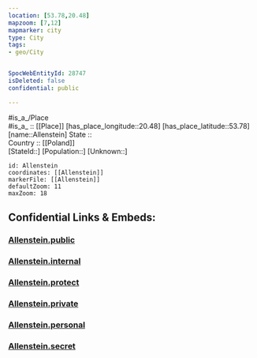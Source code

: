 ```yaml
---
location: [53.78,20.48] 
mapzoom: [7,12] 
mapmarker: city 
type: City
tags:
- geo/City


SpocWebEntityId: 28747
isDeleted: false
confidential: public

---
```

#is_a_/Place  
#is_a_ :: [[Place]] 
[has_place_longitude::20.48] 
[has_place_latitude::53.78] 
[name::Allenstein] 
State ::  
Country :: [[Poland]]  
[StateId::] 
[Population::] 
[Unknown::] 


```leaflet
id: Allenstein
coordinates: [[Allenstein]] 
markerFile: [[Allenstein]] 
defaultZoom: 11 
maxZoom: 18
```


## Confidential Links & Embeds: 

### [Allenstein.public](/_public/\Earth\Continent\Europe\Europe~East\Poland\Provinces~Poland\Warmian-Masurian\CityAllenstein.public.md) 

### [Allenstein.internal](/_internal/\Earth\Continent\Europe\Europe~East\Poland\Provinces~Poland\Warmian-Masurian\CityAllenstein.internal.md) 

### [Allenstein.protect](/_protect/\Earth\Continent\Europe\Europe~East\Poland\Provinces~Poland\Warmian-Masurian\CityAllenstein.protect.md) 

### [Allenstein.private](/_private/\Earth\Continent\Europe\Europe~East\Poland\Provinces~Poland\Warmian-Masurian\CityAllenstein.private.md) 

### [Allenstein.personal](/_personal/\Earth\Continent\Europe\Europe~East\Poland\Provinces~Poland\Warmian-Masurian\CityAllenstein.personal.md) 

### [Allenstein.secret](/_secret/\Earth\Continent\Europe\Europe~East\Poland\Provinces~Poland\Warmian-Masurian\CityAllenstein.secret.md)

